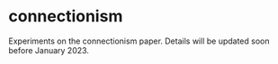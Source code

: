 # connectionism
Experiments on the connectionism paper. Details will be updated soon before January 2023.
